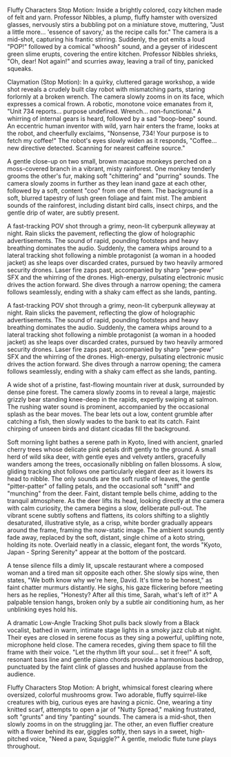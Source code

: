 Fluffy Characters Stop Motion: Inside a brightly colored, cozy kitchen made of felt and yarn. Professor Nibbles, a plump, fluffy hamster with oversized glasses, nervously stirs a bubbling pot on a miniature stove, muttering, "Just a little more... 'essence of savory,' as the recipe calls for." The camera is a mid-shot, capturing his frantic stirring. Suddenly, the pot emits a loud "POP!" followed by a comical "whoosh" sound, and a geyser of iridescent green slime erupts, covering the entire kitchen. Professor Nibbles shrieks, "Oh, dear! Not again!" and scurries away, leaving a trail of tiny, panicked squeaks.

Claymation (Stop Motion): In a quirky, cluttered garage workshop, a wide shot reveals a crudely built clay robot with mismatching parts, staring forlornly at a broken wrench. The camera slowly zooms in on its face, which expresses a comical frown. A robotic, monotone voice emanates from it, "Unit 734 reports... purpose undefined. Wrench... non-functional." A whirring of internal gears is heard, followed by a sad "boop-beep" sound. An eccentric human inventor with wild, yarn hair enters the frame, looks at the robot, and cheerfully exclaims, "Nonsense, 734! Your purpose is to fetch my coffee!" The robot's eyes slowly widen as it responds, "Coffee... new directive detected. Scanning for nearest caffeine source."

A gentle close-up on two small, brown macaque monkeys perched on a moss-covered branch in a vibrant, misty rainforest. One monkey tenderly grooms the other's fur, making soft "chittering" and "purring" sounds. The camera slowly zooms in further as they lean inand gaze at each other, followed by a soft, content "coo" from one of them. The background is a soft, blurred tapestry of lush green foliage and faint mist. The ambient sounds of the rainforest, including distant bird calls, insect chirps, and the gentle drip of water, are subtly present.

A fast-tracking POV shot through a grimy, neon-lit cyberpunk alleyway at night. Rain slicks the pavement, reflecting the glow of holographic advertisements. The sound of rapid, pounding footsteps and heavy breathing dominates the audio. Suddenly, the camera whips around to a lateral tracking shot following a nimble protagonist (a woman in a hooded jacket) as she leaps over discarded crates, pursued by two heavily armored security drones. Laser fire zaps past, accompanied by sharp "pew-pew" SFX and the whirring of the drones. High-energy, pulsating electronic music drives the action forward. She dives through a narrow opening; the camera follows seamlessly, ending with a shaky cam effect as she lands, panting.

A fast-tracking POV shot through a grimy, neon-lit cyberpunk alleyway at night. Rain slicks the pavement, reflecting the glow of holographic advertisements. The sound of rapid, pounding footsteps and heavy breathing dominates the audio. Suddenly, the camera whips around to a lateral tracking shot following a nimble protagonist (a woman in a hooded jacket) as she leaps over discarded crates, pursued by two heavily armored security drones. Laser fire zaps past, accompanied by sharp "pew-pew" SFX and the whirring of the drones. High-energy, pulsating electronic music drives the action forward. She dives through a narrow opening; the camera follows seamlessly, ending with a shaky cam effect as she lands, panting.

A wide shot of a pristine, fast-flowing mountain river at dusk, surrounded by dense pine forest. The camera slowly zooms in to reveal a large, majestic grizzly bear standing knee-deep in the rapids, expertly swiping at salmon. The rushing water sound is prominent, accompanied by the occasional splash as the bear moves. The bear lets out a low, content grumble after catching a fish, then slowly wades to the bank to eat its catch. Faint chirping of unseen birds and distant cicadas fill the background.

Soft morning light bathes a serene path in Kyoto, lined with ancient, gnarled cherry trees whose delicate pink petals drift gently to the ground. A small herd of wild sika deer, with gentle eyes and velvety antlers, gracefully wanders among the trees, occasionally nibbling on fallen blossoms. A slow, gliding tracking shot follows one particularly elegant deer as it lowers its head to nibble. The only sounds are the soft rustle of leaves, the gentle "pitter-patter" of falling petals, and the occasional soft "sniff" and "munching" from the deer. Faint, distant temple bells chime, adding to the tranquil atmosphere. As the deer lifts its head, looking directly at the camera with calm curiosity, the camera begins a slow, deliberate pull-out. The vibrant scene subtly softens and flattens, its colors shifting to a slightly desaturated, illustrative style, as a crisp, white border gradually appears around the frame, framing the now-static image. The ambient sounds gently fade away, replaced by the soft, distant, single chime of a koto string, holding its note. Overlaid neatly in a classic, elegant font, the words "Kyoto, Japan - Spring Serenity" appear at the bottom of the postcard.

A tense silence fills a dimly lit, upscale restaurant where a composed woman and a tired man sit opposite each other. She slowly sips wine, then states, "We both know why we're here, David. It's time to be honest," as faint chatter murmurs distantly. He sighs, his gaze flickering before meeting hers as he replies, "Honesty? After all this time, Sarah, what's left of it?" A palpable tension hangs, broken only by a subtle air conditioning hum, as her unblinking eyes hold his.

A dramatic Low-Angle Tracking Shot pulls back slowly from a Black vocalist, bathed in warm, intimate stage lights in a smoky jazz club at night. Their eyes are closed in serene focus as they sing a powerful, uplifting note, microphone held close. The camera recedes, giving them space to fill the frame with their voice. "Let the rhythm lift your soul... set it free!" A soft, resonant bass line and gentle piano chords provide a harmonious backdrop, punctuated by the faint clink of glasses and hushed applause from the audience.

Fluffy Characters Stop Motion: A bright, whimsical forest clearing where oversized, colorful mushrooms grow. Two adorable, fluffy squirrel-like creatures with big, curious eyes are having a picnic. One, wearing a tiny knitted scarf, attempts to open a jar of "Nutty Spread," making frustrated, soft "grunts" and tiny "panting" sounds. The camera is a mid-shot, then slowly zooms in on the struggling jar. The other, an even fluffier creature with a flower behind its ear, giggles softly, then says in a sweet, high-pitched voice, "Need a paw, Squiggle?" A gentle, melodic flute tune plays throughout.
